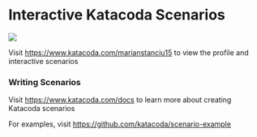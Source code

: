 # Interactive Katacoda Scenarios

[![](http://shields.katacoda.com/katacoda/marianstanciu15/count.svg)](https://www.katacoda.com/marianstanciu15 "Get your profile on Katacoda.com")

Visit https://www.katacoda.com/marianstanciu15 to view the profile and interactive scenarios

### Writing Scenarios
Visit https://www.katacoda.com/docs to learn more about creating Katacoda scenarios

For examples, visit https://github.com/katacoda/scenario-example
